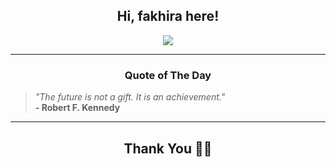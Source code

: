 <h2 align="center"> Hi, fakhira here!</h2>

<p align="center">
<a href="https://github.com/fakhiralkda" alt="github streak"><img src="https://dvst-streak.herokuapp.com/?user=fakhiralkda&theme=tokyonight&fire=DD472C"></a>
</p>

<hr>
<h3 align="center">Quote of The Day</h3>
<p align="center">
<blockquote>
<i>"The future is not a gift. It is an achievement."</i>
<br>
<b>- Robert F. Kennedy</b>
</blockquote>
</p>


<hr>
<h2 align="center">Thank You 🙏🏼</h2>
